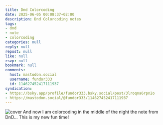 ```yaml
---
title: Dnd Colorcoding
date: 2025-06-05 00:08:37+02:00
description: Dnd Colorcoding notes
tags:
- dnd
- note
- colorcoding
categories: null
reply: null
repost: null
like: null
rsvp: null
bookmark: null
comments:
  host: mastodon.social
  username: fundor333
  id: 114627452417111937
syndication:
- https://bsky.app/profile/fundor333.bsky.social/post/3lroqna6rpn2o
- https://mastodon.social/@fundor333/114627452417111937
---
```


![cover](cover.png)
And now I am colorcoding in the middle of the night the note from DnD... This is my new fun time!
